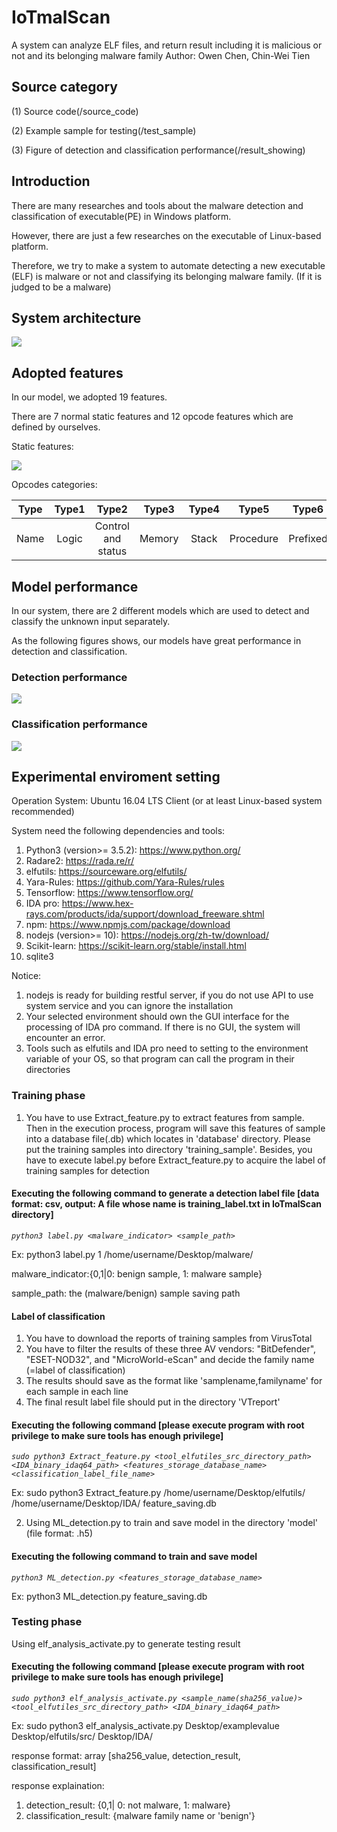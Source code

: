 # IoTmalScan
A system can analyze ELF files, and return result including it is malicious or not and its belonging malware family
Author: Owen Chen, Chin-Wei Tien

## Source category

(1) Source code(/source_code)

(2) Example sample for testing(/test_sample)

(3) Figure of detection and classification performance(/result_showing)

## Introduction 

There are many researches and tools about the malware detection and classification of executable(PE) in Windows platform.

However, there are just a few researches on the executable of Linux-based platform. 

Therefore, we try to make a system to automate detecting a new executable (ELF) is malware or not and classifying its belonging malware family. (If it is judged to be a malware)

## System architecture

![](https://github.com/fire78625/IoTmalScan/blob/master/result_showing/Figure1.png)

## Adopted features

In our model, we adopted 19 features.

There are 7 normal static features and 12 opcode features which are defined by ourselves.

Static features:

![](https://github.com/fire78625/IoTmalScan/blob/master/result_showing/Figure17.png)

Opcodes categories:

| Type | Type1 | Type2 | Type3 | Type4 | Type5 | Type6 | Type7 | Type8 | Type9 | Type10 | Type11 | Type12 |
|:-----:|:------:|:------:|:------:|:------:|:------:|:------:|:------:|:------:|:------:|:-------:|:-------:|:-------:|
| Name | Logic | Control and status | Memory | Stack | Procedure | Prefixed |　System I/O | Arithmetic | System | Branch | Execution time | Others |

## Model performance

In our system, there are 2 different models which are used to detect and classify the unknown input separately.

As the following figures shows, our models have great performance in detection and classification.

### Detection performance
![](https://github.com/fire78625/IoTmalScan/blob/master/result_showing/Figure10.png)

### Classification performance
![](https://github.com/fire78625/IoTmalScan/blob/master/result_showing/Figure11.png)

## Experimental enviroment setting

Operation System: Ubuntu 16.04 LTS Client (or at least Linux-based system recommended)

System need the following dependencies and tools:
1. Python3 (version>= 3.5.2): https://www.python.org/
2. Radare2: https://rada.re/r/
3. elfutils: https://sourceware.org/elfutils/
4. Yara-Rules: https://github.com/Yara-Rules/rules
5. Tensorflow: https://www.tensorflow.org/
6. IDA pro: https://www.hex-rays.com/products/ida/support/download_freeware.shtml
7. npm: https://www.npmjs.com/package/download
8. nodejs (version>= 10): https://nodejs.org/zh-tw/download/
9. Scikit-learn: https://scikit-learn.org/stable/install.html
10. sqlite3

Notice:
1. nodejs is ready for building restful server, if you do not use API to use system service and you can ignore the installation
2. Your selected environment should own the GUI interface for the processing of IDA pro command. If there is no GUI, the system will encounter an error.
3. Tools such as elfutils and IDA pro need to setting to the environment variable of your OS, so that program can call the program in their directories

### Training phase

1. You have to use Extract_feature.py to extract features from sample. Then in the execution process, program will save this features of sample into a database file(.db) which locates in 'database' directory. Please put the training samples into directory 'training_sample'. Besides, you have to execute label.py before Extract_feature.py to acquire the label of training samples for detection 

#### Executing the following command to generate a detection label file [data format: csv, output: A file whose name is training_label.txt in IoTmalScan directory]

*`python3 label.py <malware_indicator> <sample_path>`*

Ex: python3 label.py 1 /home/username/Desktop/malware/

malware_indicator:{0,1|0: benign sample, 1: malware sample}

sample_path: the (malware/benign) sample saving path

#### Label of classification

1. You have to download the reports of training samples from VirusTotal
2. You have to filter the results of these three AV vendors: "BitDefender", "ESET-NOD32", and "MicroWorld-eScan" and decide the family name (=label of classification)
3. The results should save as the format like 'samplename,familyname' for each sample in each line 
4. The final result label file should put in the directory 'VTreport'

#### Executing the following command [please execute program with root privilege to make sure tools has enough privilege]

*`sudo python3 Extract_feature.py <tool_elfutiles_src_directory_path> <IDA_binary_idaq64_path> <features_storage_database_name> <classification_label_file_name>`*

Ex: sudo python3 Extract_feature.py /home/username/Desktop/elfutils/ /home/username/Desktop/IDA/ feature_saving.db

2. Using ML_detection.py to train and save model in the directory 'model' (file format: .h5)

#### Executing the following command to train and save model

*`python3 ML_detection.py <features_storage_database_name>`*

Ex: python3 ML_detection.py feature_saving.db

### Testing phase

Using elf_analysis_activate.py to generate testing result

#### Executing the following command [please execute program with root privilege to make sure tools has enough privilege]

*`sudo python3 elf_analysis_activate.py <sample_name(sha256_value)> <tool_elfutiles_src_directory_path> <IDA_binary_idaq64_path>`*

Ex: sudo python3 elf_analysis_activate.py Desktop/examplevalue Desktop/elfutils/src/ Desktop/IDA/

response format: array [sha256_value, detection_result, classification_result]

response explaination: 
1. detection_result: {0,1| 0: not malware, 1: malware}
2. classification_result: {malware family name or 'benign'}


